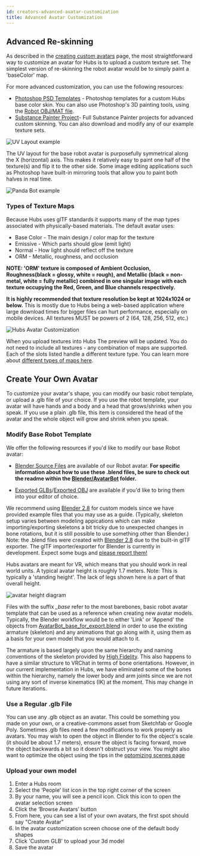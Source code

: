 ```yaml
---
id: creators-advanced-avatar-customization
title: Advanced Avatar Customization
---
```


## Advanced Re-skinning 

As described in the [creating custom avatars](intro-avatars) page, the most straightforward way to customize an avatar for Hubs is to upload a custom texture set. The simplest version of re-skinning the robot avatar would be to simply paint a 'baseColor' map.

For more advanced customization, you can use the following resources:

* [Photoshop PSD Templates](https://github.com/MozillaReality/hubs-avatar-pipelines/blob/master/Photoshop) - Photoshop templates for a custom Hubs base color skin. You can also use Photoshop's 3D painting tools, using the [Robot OBJ/MAT file](https://github.com/j-conrad/hubs-avatar-pipelines/tree/master/Other%20model%20formats).
* [Substance Painter Project](https://github.com/MozillaReality/hubs-avatar-pipelines/blob/master/Substance)- Full Substance Painter projects for advanced custom skinning. You can also download and modify any of our example texture sets.

![UV Layout example](img/UVLayout.jpg)


The UV layout for the base robot avatar is purposefully symmetrical along the X (horizontal) axis. This makes it relatively easy to paint one half of the texture(s) and flip it to the other side. Some image editing applications such as Photoshop have built-in mirroring tools that allow you to paint both halves in real time.

![Panda Bot example](img/PandaBot.jpg)


### Types of Texture Maps

Because Hubs uses glTF standards it supports many of the map types associated with physically-based materials. The default avatar uses:

* Base Color - The main design / color map for the texture
* Emissive - Which parts should glow (emit light)
* Normal - How light should reflect off the texture 
* ORM - Metallic, roughness, and occlusion

__NOTE: 'ORM' texture is composed of Ambient Occlusion, Roughness(black = glossy, white = rough), and Metallic (black = non-metal, white = fully metallic) combined in one singular image with each texture occupying the Red, Green, and Blue channels respectively.__ 

__It is highly recommended that texture resolution be kept at 1024x1024 or below.__ This is mostly due to Hubs being a web-based application where large download times for bigger files can hurt performance, especially on mobile devices. All textures MUST be powers of 2 (64, 128, 256, 512, etc.)

![Hubs Avatar Customization](img/avatar-customization.png) 

When you upload textures into Hubs The preview will be updated. You do not need to include all textures - any combination of maps are supported. Each of the slots listed handle a different texture type. You can learn more about [different types of maps here](https://www.khronos.org/blog/art-pipeline-for-gltf). 


## Create Your Own Avatar

To customize your avatar's shape, you can modify our basic robot template, or upload a .glb file of your choice. If you use the robot template, your avatar will have hands and a body and a head that grows/shrinks when you speak. If you use a plain .glb file, this item is considered the head of the avatar and the whole object will grow and shrink when you speak. 

### Modify Base Robot Template

We offer the following resources if you'd like to modify our base Robot avatar:

* [Blender Source Files](Blender/AvatarBot) are available of our Robot avatar. **For specific information about how to use these .blend files, be sure to check out the readme within the [Blender/AvatarBot](/Blender/AvatarBot) folder.**

* [Exported GLBs](Exported%20GLB%20models)/[Exported OBJ](Other%20model%20formats)  are available if you'd like to bring them into your editor of choice.

We recommend using [Blender 2.8](https://builder.blender.org/download/) for custom models since we have provided example files that you may use as a guide. (Typically, skeleton setup varies between modeling appications which can make importing/exporting skeletons a bit tricky due to unexpected changes in bone rotations, but it is still possible to use something other than Blender.) Note: the .blend files were created with [Blender 2.8](https://builder.blender.org/download/) due to the built-in glTF exporter. The glTF importer/exporter for Blender is currently in development. Expect some bugs and [please report them!](https://github.com/KhronosGroup/glTF-Blender-IO/issues)

Hubs avatars are meant for VR, which means that you should work in real world units. A typical avatar height is roughly 1.7 meters. Note: This is typically a 'standing height'. The lack of legs shown here is a part of that overall height.

![avatar height diagram](img/avatarHeight.jpg)

Files with the suffix *_base* refer to the most barebones, basic robot avatar template that can be used as a reference when creating new avatar models. Typically, the Blender workflow would be to either 'Link' or 'Append' the objects from [AvatarBot_base_for_export.blend](/Blender/AvatarBot) in order to use the existing armature (skeleton) and any animations that go along with it, using them as a basis for your own model that you would attach to it.

The armature is based largely upon the same hierarchy and naming conventions of the skeleton provided by [High Fidelity](https://docs.highfidelity.com/en/rc80/create/avatars/avatar-standards.html#skeleton). This also happens to have a similar structure to VRChat in terms of bone orientations.
However, in our current implementation in Hubs, we have eliminated some of the bones within the hierarchy, namely the lower body and arm joints since we are not using any sort of inverse kinematics (IK) at the moment. This may change in future iterations.

### Use a Regular .glb File

You can use any .glb object as an avatar. This could be something you made on your own, or a creative-commons asset from Sketchfab or Google Poly. Sometimes .glb files need a few modifications to work properly as avatars. You may wish to open the object in Blender to fix the object's scale (it should be about 1.7 meters), ensure the object is facing forward, move the object backwards a bit so it doesn't obstruct your view. You might also want to optimize the object using the tips in the [optomizing scenes page](creators-optimizing-scenes) 

### Upload your own model

1. Enter a Hubs room
2. Select the ‘People’ list icon in the top right corner of the screen
3. By your name, you will see a pencil icon. Click this icon to open the avatar selection screen
4. Click the ‘Browse Avatars’ button
5. From here, you can see a list of your own avatars, the first spot should say "Create Avatar"
6. In the avatar customization screen choose one of the default body shapes
7. Click 'Custom GLB' to upload your 3d model
8. Save the avatar

<!-- 
To do -
1) Reduce the size of some of the images so they aren't huge
2) add info on using a mouth instead of growing head as feedback when speaking
 -->